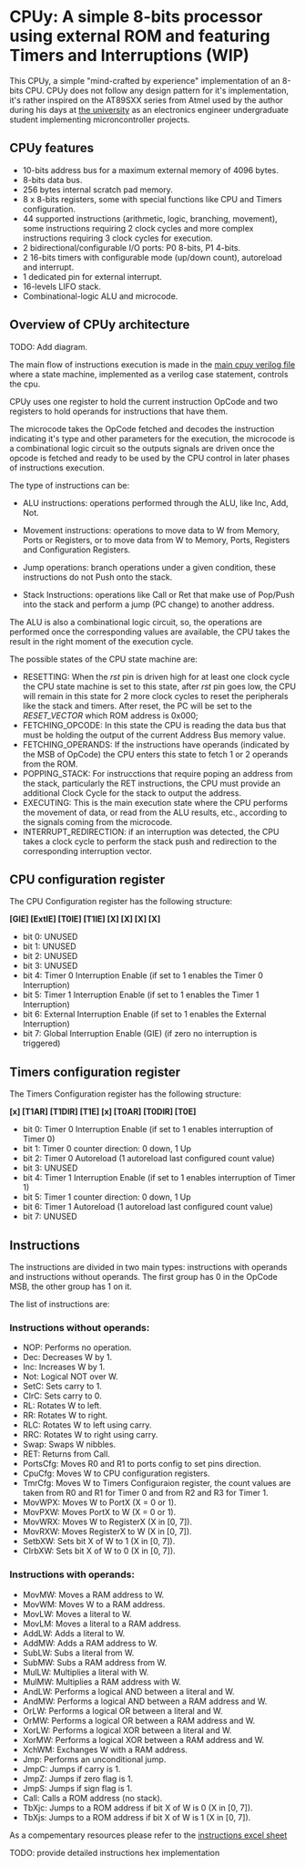 # CPUy: A simple 8-bits processor using external ROM and featuring Timers and Interruptions (WIP)

This CPUy, a simple "mind-crafted by experience" implementation of an 8-bits CPU. CPUy does not follow any design pattern for it's implementation, it's rather inspired on the AT89SXX series from Atmel used by the author during his days at [the university](https://virtualunexpo.com/) as an electronics engineer undergraduate student implementing microncontroller projects.

## CPUy features

- 10-bits address bus for a maximum external memory of 4096 bytes.
- 8-bits data bus.
- 256 bytes internal scratch pad memory.
- 8 x 8-bits registers, some with special functions like CPU and Timers configuration.
- 44 supported instructions (arithmetic, logic, branching, movement), some instructions requiring 2 clock cycles and more complex instructions requiring 3 clock cycles for execution.
- 2 bidirectional/configurable I/O ports: P0 8-bits, P1 4-bits.
- 2 16-bits timers with configurable mode (up/down count), autoreload and interrupt.
- 1 dedicated pin for external interrupt.
- 16-levels LIFO stack.
- Combinational-logic ALU and microcode.

## Overview of CPUy architecture

TODO: Add diagram.

The main flow of instructions execution is made in the [main cpuy verilog file](./cpuy.v) where a state machine, implemented as a verilog case statement, controls the cpu.

CPUy uses one register to hold the current instruction OpCode and two registers to hold operands for instructions that have them.

The microcode takes the OpCode fetched and decodes the instruction indicating it's type and other parameters for the execution, the microcode is a combinational logic circuit so the outputs signals are driven once the opcode is fetched and ready to be used by the CPU control in later phases of instructions execution.

The type of instructions can be:

- ALU instructions: operations performed through the ALU, like Inc, Add, Not.

- Movement instructions: operations to move data to W from Memory, Ports or Registers, or to move data from W to Memory, Ports, Registers and Configuration Registers.

- Jump operations: branch operations under a given condition, these instructions do not Push onto the stack.

- Stack Instructions: operations like Call or Ret that make use of Pop/Push into the stack and perform a jump (PC change) to another address.

The ALU is also a combinational logic circuit, so, the operations are performed once the corresponding values are available, the CPU takes the result in the right moment of the execution cycle.

The possible states of the CPU state machine are:

- RESETTING: When the *rst* pin is driven high for at least one clock cycle the CPU state machine is set to this state, after *rst* pin goes low, the CPU will remain in this state for 2 more clock cycles to reset the peripherals like the stack and timers. After reset, the PC will be set to the *RESET_VECTOR* which ROM address is 0x000;
- FETCHING_OPCODE: In this state the CPU is reading the data bus that must be holding the output of the current Address Bus memory value.
- FETCHING_OPERANDS: If the instructions have operands (indicated by the MSB of OpCode) the CPU enters this state to fetch 1 or 2 operands from the ROM.
- POPPING_STACK: For instrucctions that require poping an address from the stack, particularly the RET instructions, the CPU must provide an additional Clock Cycle for the stack to output the address.
- EXECUTING: This is the main execution state where the CPU performs the movement of data, or read from the ALU results, etc., according to the signals coming from the microcode.
- INTERRUPT_REDIRECTION: if an interruption was detected, the CPU takes a clock cycle to perform the stack push and redirection to the corresponding interruption vector.

## CPU configuration register

The CPU Configuration register has the following structure:

**[GIE] [ExtIE] [T0IE] [T1IE] [X] [X] [X] [X]**

- bit 0: UNUSED
- bit 1: UNUSED
- bit 2: UNUSED
- bit 3: UNUSED
- bit 4: Timer 0 Interruption Enable (if set to 1 enables the Timer 0 Interruption)
- bit 5: Timer 1 Interruption Enable (if set to 1 enables the Timer 1 Interruption)
- bit 6: External Interruption Enable (if set to 1 enables the External Interruption)
- bit 7: Global Interruption Enable (GIE) (if zero no interruption is triggered)

## Timers configuration register

The Timers Configuration register has the following structure:

**[x] [T1AR] [T1DIR] [T1E] [x] [T0AR] [T0DIR] [T0E]**

- bit 0: Timer 0 Interruption Enable (if set to 1 enables interruption of Timer 0)
- bit 1: Timer 0 counter direction: 0 down, 1 Up
- bit 2: Timer 0 Autoreload (1 autoreload last configured count value)
- bit 3: UNUSED
- bit 4: Timer 1 Interruption Enable (if set to 1 enables interruption of Timer 1)
- bit 5: Timer 1 counter direction: 0 down, 1 Up
- bit 6: Timer 1 Autoreload (1 autoreload last configured count value)
- bit 7: UNUSED

## Instructions

The instructions are divided in two main types: instructions with operands and instructions without operands. The first group has 0 in the OpCode MSB, the other group has 1 on it.

The list of instructions are:

### Instructions without operands:

- NOP: Performs no operation.
- Dec: Decreases W by 1.
- Inc: Increases W by 1.
- Not: Logical NOT over W.
- SetC: Sets carry to 1.
- ClrC: Sets carry to 0.
- RL: Rotates W to left.
- RR: Rotates W to right.
- RLC: Rotates W to left using carry.
- RRC: Rotates W to right using carry.
- Swap: Swaps W nibbles.
- RET: Returns from Call.
- PortsCfg: Moves R0 and R1 to ports config to set pins direction.
- CpuCfg: Moves W to CPU configuration registers.
- TmrCfg: Moves W to Timers Configuraion register, the count values are taken from R0 and R1 for Timer 0 and from R2 and R3 for Timer 1.
- MovWPX: Moves W to PortX (X = 0 or 1).
- MovPXW: Moves PortX to W (X = 0 or 1).
- MovWRX: Moves W to RegisterX (X in [0, 7]).
- MovRXW: Moves RegisterX to W (X in [0, 7]).
- SetbXW: Sets bit X of W to 1 (X in [0, 7]).
- ClrbXW: Sets bit X of W to 0 (X in [0, 7]).

### Instructions with operands:

- MovMW: Moves a RAM address to W.
- MovWM: Moves W to a RAM address.
- MovLW: Moves a literal to W.
- MovLM: Moves a literal to a RAM address.
- AddLW: Adds a literal to W.
- AddMW: Adds a RAM address to W.
- SubLW: Subs a literal from W.
- SubMW: Subs a RAM address from W.
- MulLW: Multiplies a literal with W.
- MulMW: Multiplies a RAM address with W.
- AndLW: Performs a logical AND between a literal and W.
- AndMW: Performs a logical AND between a RAM address and W.
- OrLW: Performs a logical OR between a literal and W.
- OrMW: Performs a logical OR between a RAM address and W.
- XorLW: Performs a logical XOR between a literal and W.
- XorMW: Performs a logical XOR between a RAM address and W.
- XchWM: Exchanges W with a RAM address.
- Jmp: Performs an unconditional jump.
- JmpC: Jumps if carry is 1.
- JmpZ: Jumps if zero flag is 1.
- JmpS: Jumps if sign flag is 1.
- Call: Calls a ROM address (no stack).
- TbXjc: Jumps to a ROM address if bit X of W is 0 (X in [0, 7]).
- TbXjs: Jumps to a ROM address if bit X of W is 1 (X in [0, 7]).

As a compementary resources please refer to the [instructions excel sheet](./instructions/Processor%20instructions%20set.xlsx)

TODO: provide detailed instructions hex implementation

